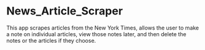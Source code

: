 # News_Article_Scraper
This app scrapes articles from the New York Times, allows the user to make a note on individual
articles, view those notes later, and then delete the notes or the articles if they choose.